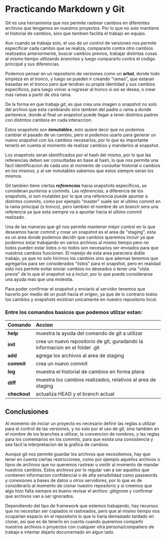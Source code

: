 # Practicando Markdown y Git


Git es una herramienta que nos permite rastrear cambios en diferentes archivos que tengamos en nuestros proyectos. Por lo que no solo mantiene el historial de cambios, sino que tambien facilita el trabajo en equipo.

Aun cuando se trabaja solo, el uso de un control de versiones nos permite especificar cada cambio que se realiza, compararlo contra otro cambios realizados anteriormente, buscar cambios previos, trabajar distintas cosas al mismo tiempo utilizando *branches* y luego compararlo contra el codigo principal y sus diferencias. 

Podemos pensar en un repositorio de versiones como un **arbol**, donde todo empieza en el _tronco_, y luego se pueden ir creando "ramas", que estaran basadas en el tronco pero que tendran su propia identidad y sus cambios especificos, para luego volver a regresar al tronco si asi se desea, o crear mas ramas a partir de otra rama.

De la forma en que trabaja _git_, es que crea una imagen o snapshot no solo del archivo que esta cambiando sino tambien del padre o rama a donde pertenece, donde al final un snapshot puede llegar a tener distintos padres con distintos cambios en cada interaccion.

Estos snapshots son ***inmutables***, esto quiere decir que no podemos cambiar el pasado de un cambio, pero si podemos usarlo para generar un nuevo snapshot con los cambios necesarios, por lo que es importante tenerlo en cuenta al momento de realizar cambios y mandarlos al snapshot.

Los snapshots seran identificados por el hash del mismo, por lo que las referencias deben ser consultadas en base al hash, lo que nos permite una facil identificacion de cada uno al momento de consultar historial o cambios en los mismos, y al ser inmutables sabemos que estos siempre seran los mismos.

Git tambien tiene ciertas ***referencias*** hacia snapshots especificos, se consideran *punteros* a commits. Las *referencias*, a diferencia de los snapshots, si son mutables por lo que una referencia puede apuntar a distintos commits, como por ejemplo "master" suele ser el ultimo commit en la rama principal (o tronco), pero tambien el nombre de un branch sera una referencia ya que esta siempre va a apuntar hacia el ultimo commit realizado.

Una de las maneras que git nos permite mantener mejor control en lo que deseamos hacer commit y crear un snapshot es el area de "staging", esta es un area donde podemos decidir que cambios queremos incluir ya que podemos estar trabajando en varios archivos al mismo tiempo pero no todos pueden estar listos o no todos son necesarios ser enviados para que nuestros cambios funcionen. El manejo de esta area pareciera doble trabajo, ya que no solo hicimos los cambios sino que ademas tenemos que agregarlos para ser considerados "listos" para el snapshot, pero en realidad esto nos permite evitar enviar cambios no deseados o tener una "vista previa" de lo que el snapshot va a incluir, por lo que puede considerarse una ayuda mas que una molestia.

Para poder confirmar el snapshot y enviarlo al servidor tenemos que hacerlo por medio de un push hacia el origen, ya que de lo contrario todos los cambios y snapshots existiran unicamente en nuestro repositorio local.

### Entre los comandos basicos que podemos utilzar estan:

|Comando |Accion|
|:-----|:----|
|**help** |muestra la ayuda del comando de git a utilizar |
|**init** |crea un nuevo repositorio de git, guradando la informacion en el folder .git |
|**add** | agrega los archivos al area de staging | 
|**commit** | crea un nuevo commit |
|**log** | muestra el historial de cambios en forma plana | 
|**diff** | muestra los cambios realizados, relativos al area de staging |
|**checkout** | actualiza HEAD y el branch actual |

## Conclusiones

Al momento de iniciar un proyecto es necesario definir las reglas a utilizar para el control de las versiones, y no solo por el uso de git, sino tambien en el nombre de los branches a utilizar, la convencion de nombres, y las reglas para los comentarios en los commits, para que exista una consistencia y sea facil la interpretacion de la grafica de cambios.

Aunque git nos permite guardar los archivos que necesitemos, hay que tener en cuenta ciertas restricciones, como por ejemplo aquellos archivos o tipos de archivos que *no* queremos rastrear u omitir al momento de mandar nuestros cambios. Estos archivos por lo regular van a ser aquellos que contienen informacion confidencial o de alta sensibilidad como passwords y conexiones a bases de datos u otros servidores, por lo que es de considerarlo al momento de clonar nuestro repositorio y si creemos que algo hizo falta siempre es bueno revisar el archivo .gitignore y confirmar que archivos van a ser ignorados.

Dependiendo del tipo de framework que estemos trabajando, hay recursos que no necesitan ser copiados ni rastreados, pero que al mismo tiempo nos ocuparian espacio en el repositorio lo que lo haria demasiado tardado en clonar, asi que es de tenerlo en cuenta cuando queremos compartir nuestros archivos o proyectos con cualquier otra persona/compañero de trabajo e intentar dejarlo documentado en algun lado.
